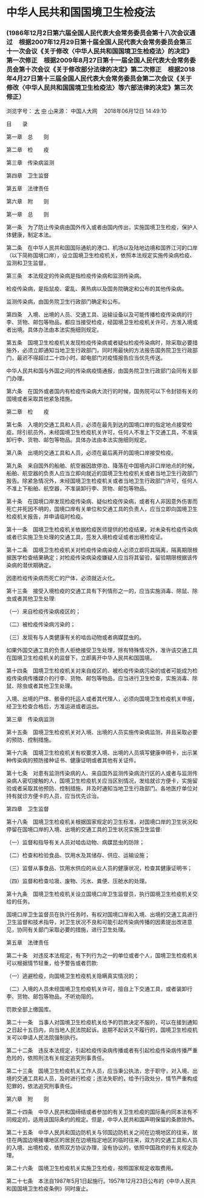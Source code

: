 # 中华人民共和国国境卫生检疫法

### (1986年12月2日第六届全国人民代表大会常务委员会第十八次会议通过　根据2007年12月29日第十届全国人民代表大会常务委员会第三十一次会议《关于修改〈中华人民共和国国境卫生检疫法〉的决定》第一次修正　根据2009年8月27日第十一届全国人民代表大会常务委员会第十次会议《关于修改部分法律的决定》第二次修正　根据2018年4月27日第十三届全国人民代表大会常务委员会第二次会议《关于修改〈中华人民共和国国境卫生检疫法〉等六部法律的决定》第三次修正）





浏览字号： [大](http://www.npc.gov.cn/npc/c30834/201806/42caa623e00a4c07becac200e2e0e554.shtml#) [中](http://www.npc.gov.cn/npc/c30834/201806/42caa623e00a4c07becac200e2e0e554.shtml#) [小](http://www.npc.gov.cn/npc/c30834/201806/42caa623e00a4c07becac200e2e0e554.shtml#)来源： 中国人大网 　2018年06月12日 14:49:10

目　　录

  第一章　总　　则

  第二章　检　　疫

  第三章　传染病监测

  第四章　卫生监督

  第五章　法律责任

  第六章　附　　则



第一章　总　　则

  第一条　为了防止传染病由国外传入或者由国内传出，实施国境卫生检疫，保护人体健康，制定本法。

  第二条　在中华人民共和国国际通航的港口、机场以及陆地边境和国界江河的口岸（以下简称国境口岸），设立国境卫生检疫机关，依照本法规定实施传染病检疫、监测和卫生监督。

  第三条　本法规定的传染病是指检疫传染病和监测传染病。

  检疫传染病，是指鼠疫、霍乱、黄热病以及国务院确定和公布的其他传染病。

  监测传染病，由国务院卫生行政部门确定和公布。

  第四条　入境、出境的人员、交通工具、运输设备以及可能传播检疫传染病的行李、货物、邮包等物品，都应当接受检疫，经国境卫生检疫机关许可，方准入境或者出境。具体办法由本法实施细则规定。

  第五条　国境卫生检疫机关发现检疫传染病或者疑似检疫传染病时，除采取必要措施外，必须立即通知当地卫生行政部门，同时用最快的方法报告国务院卫生行政部门，最迟不得超过二十四小时。邮电部门对疫情报告应当优先传送。

  中华人民共和国与外国之间的传染病疫情通报，由国务院卫生行政部门会同有关部门办理。

  第六条　在国外或者国内有检疫传染病大流行的时候，国务院可以下令封锁有关的国境或者采取其他紧急措施。

第二章　检　　疫

  第七条　入境的交通工具和人员，必须在最先到达的国境口岸的指定地点接受检疫。除引航员外，未经国境卫生检疫机关许可，任何人不准上下交通工具，不准装卸行李、货物、邮包等物品。具体办法由本法实施细则规定。

  第八条　出境的交通工具和人员，必须在最后离开的国境口岸接受检疫。

  第九条　来自国外的船舶、航空器因故停泊、降落在中国境内非口岸地点的时候，船舶、航空器的负责人应当立即向就近的国境卫生检疫机关或者当地卫生行政部门报告。除紧急情况外，未经国境卫生检疫机关或者当地卫生行政部门许可，任何人不准上下船舶、航空器，不准装卸行李、货物、邮包等物品。

  第十条　在国境口岸发现检疫传染病、疑似检疫传染病，或者有人非因意外伤害而死亡并死因不明的，国境口岸有关单位和交通工具的负责人，应当立即向国境卫生检疫机关报告，并申请临时检疫。

  第十一条　国境卫生检疫机关依据检疫医师提供的检疫结果，对未染有检疫传染病或者已实施卫生处理的交通工具，签发入境检疫证或者出境检疫证。

  第十二条　国境卫生检疫机关对检疫传染病染疫人必须立即将其隔离，隔离期限根据医学检查结果确定；对检疫传染病染疫嫌疑人应当将其留验，留验期限根据该传染病的潜伏期确定。

  因患检疫传染病而死亡的尸体，必须就近火化。

  第十三条　接受入境检疫的交通工具有下列情形之一的，应当实施消毒、除鼠、除虫或者其他卫生处理:

  （一）来自检疫传染病疫区的；

  （二）被检疫传染病污染的；

  （三）发现有与人类健康有关的啮齿动物或者病媒昆虫的。

  如果外国交通工具的负责人拒绝接受卫生处理，除有特殊情况外，准许该交通工具在国境卫生检疫机关的监督下，立即离开中华人民共和国国境。

  第十四条　国境卫生检疫机关对来自疫区的、被检疫传染病污染的或者可能成为检疫传染病传播媒介的行李、货物、邮包等物品，应当进行卫生检查，实施消毒、除鼠、除虫或者其他卫生处理。

  入境、出境的尸体、骸骨的托运人或者其代理人，必须向国境卫生检疫机关申报，经卫生检查合格后，方准运进或者运出。

第三章　传染病监测

  第十五条　国境卫生检疫机关对入境、出境的人员实施传染病监测，并且采取必要的预防、控制措施。

  第十六条　国境卫生检疫机关有权要求入境、出境的人员填写健康申明卡，出示某种传染病的预防接种证书、健康证明或者其他有关证件。

  第十七条　对患有监测传染病的人、来自国外监测传染病流行区的人或者与监测传染病人密切接触的人，国境卫生检疫机关应当区别情况，发给就诊方便卡，实施留验或者采取其他预防、控制措施，并及时通知当地卫生行政部门。各地医疗单位对持有就诊方便卡的人员，应当优先诊治。

第四章　卫生监督

  第十八条　国境卫生检疫机关根据国家规定的卫生标准，对国境口岸的卫生状况和停留在国境口岸的入境、出境的交通工具的卫生状况实施卫生监督:

  （一）监督和指导有关人员对啮齿动物、病媒昆虫的防除；

  （二）检查和检验食品、饮用水及其储存、供应、运输设施；

  （三）监督从事食品、饮用水供应的从业人员的健康状况，检查其健康证明书；

  （四）监督和检查垃圾、废物、污水、粪便、压舱水的处理。

  第十九条　国境卫生检疫机关设立国境口岸卫生监督员，执行国境卫生检疫机关交给的任务。

  国境口岸卫生监督员在执行任务时，有权对国境口岸和入境、出境的交通工具进行卫生监督和技术指导，对卫生状况不良和可能引起传染病传播的因素提出改进意见，协同有关部门采取必要的措施，进行卫生处理。

第五章　法律责任

  第二十条　对违反本法规定，有下列行为之一的单位或者个人，国境卫生检疫机关可以根据情节轻重，给予警告或者罚款:

  （一）逃避检疫，向国境卫生检疫机关隐瞒真实情况的；

  （二）入境的人员未经国境卫生检疫机关许可，擅自上下交通工具，或者装卸行李、货物、邮包等物品，不听劝阻的。

  罚款全部上缴国库。

  第二十一条　当事人对国境卫生检疫机关给予的罚款决定不服的，可以在接到通知之日起十五日内，向当地人民法院起诉。逾期不起诉又不履行的，国境卫生检疫机关可以申请人民法院强制执行。

  第二十二条　违反本法规定，引起检疫传染病传播或者有引起检疫传染病传播严重危险的，依照刑法有关规定追究刑事责任。

  第二十三条　国境卫生检疫机关工作人员，应当秉公执法，忠于职守，对入境、出境的交通工具和人员，及时进行检疫；违法失职的，给予行政处分，情节严重构成犯罪的，依法追究刑事责任。

第六章　附　　则

  第二十四条　中华人民共和国缔结或者参加的有关卫生检疫的国际条约同本法有不同规定的，适用该国际条约的规定。但是，中华人民共和国声明保留的条款除外。

  第二十五条　中华人民共和国边防机关与邻国边防机关之间在边境地区的往来，居住在两国边境接壤地区的居民在边境指定地区的临时往来，双方的交通工具和人员的入境、出境检疫，依照双方协议办理，没有协议的，依照中国政府的有关规定办理。

  第二十六条　国境卫生检疫机关实施卫生检疫，按照国家规定收取费用。

  第二十七条　本法自1987年5月1日起施行。1957年12月23日公布的《中华人民共和国国境卫生检疫条例》同时废止。